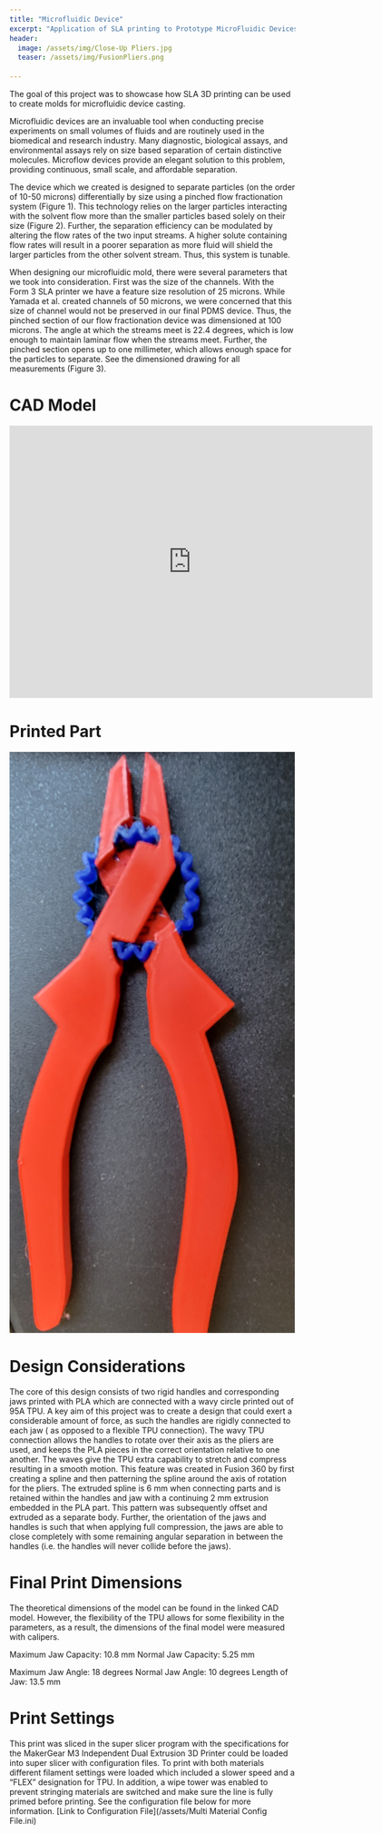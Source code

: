 ```yaml
---
title: "Microfluidic Device"
excerpt: "Application of SLA printing to Prototype MicroFluidic Devices"
header:
  image: /assets/img/Close-Up Pliers.jpg
  teaser: /assets/img/FusionPliers.png
   
---
```


The goal of this project was to showcase how SLA 3D printing can be used to create molds for microfluidic device casting. 


Microfluidic devices are an invaluable tool when conducting precise experiments on small volumes of fluids and are routinely used in the biomedical and research industry. Many diagnostic, biological assays, and environmental assays rely on size based separation of certain distinctive molecules. Microflow devices provide an elegant solution to this problem, providing continuous, small scale, and affordable separation. 

The device which we created is designed to separate particles (on the order of 10-50 microns) differentially by size using a pinched flow fractionation system (Figure 1). This technology relies on the larger particles interacting with the solvent flow more than the smaller particles based solely on their size (Figure 2). Further, the separation efficiency can be modulated by altering the flow rates of the two input streams. A higher solute containing flow rates will result in a poorer separation as more fluid will shield the larger particles from the other solvent stream. Thus, this system is tunable. 

When designing our microfluidic mold, there were several parameters that we took into consideration. First was the size of the channels. With the Form 3 SLA printer we have a feature size resolution of 25 microns. While Yamada et al. created channels of 50 microns, we were concerned that this size of channel would not be preserved in our final PDMS device. Thus, the pinched section of our flow fractionation device was dimensioned at 100 microns. The angle at which the streams meet is 22.4 degrees, which is low enough to maintain laminar flow when the streams meet. Further, the pinched section opens up to one millimeter, which allows enough space for the particles to separate. See the dimensioned drawing for all measurements (Figure 
3). 


# CAD Model
<iframe src="https://vanderbilt643.autodesk360.com/shares/public/SH35dfcQT936092f0e43117d2bfaff09a0e8?mode=embed" width="640" height="480" allowfullscreen="true" webkitallowfullscreen="true" mozallowfullscreen="true"  frameborder="0"></iframe>

# Printed Part
![Printed Part](/assets/img/PrintInPlacePliers.jpg)

# Design Considerations

The core of this design consists of two rigid handles and corresponding jaws printed with PLA which are connected with a wavy circle printed out of 95A TPU. A key aim of this project was to create a design that could exert a considerable amount of force, as such the handles are rigidly connected to each jaw ( as opposed to a flexible TPU connection). The wavy TPU connection allows the handles to rotate over their axis as the pliers are used, and keeps the PLA pieces in the correct orientation relative to one another. The waves give the TPU extra capability to stretch and compress resulting in a smooth motion. This feature was created in Fusion 360 by first creating a spline and then patterning the spline around the axis of rotation for the pliers. The extruded spline is 6 mm when connecting parts and is retained within the handles and jaw with a continuing 2 mm extrusion embedded in the PLA part. This pattern was subsequently offset and extruded as a separate body. Further, the orientation of the jaws and handles is such that when applying full compression, the jaws are able to close completely with some remaining angular separation in between the handles (i.e. the handles will never collide before the jaws).

# Final Print Dimensions 

The theoretical dimensions of the model can be found in the linked CAD model. However, the flexibility of the TPU allows for some flexibility in the parameters, as a result, the dimensions of the final model were measured with calipers. 

Maximum Jaw Capacity: 10.8 mm
Normal Jaw Capacity: 5.25 mm

Maximum Jaw Angle: 18 degrees
Normal Jaw Angle: 10 degrees 
Length of Jaw: 13.5 mm

# Print Settings
This print was sliced in the super slicer program with the specifications for the MakerGear M3 Independent Dual Extrusion 3D Printer could be loaded into super slicer with configuration files. To print with both materials different filament settings were loaded which included a slower speed and a “FLEX” designation for TPU. In addition, a wipe tower was enabled to prevent stringing materials are switched and make sure the line is fully primed before printing. See the configuration file below for more information. 
[Link to Configuration File](/assets/Multi Material Config File.ini)

